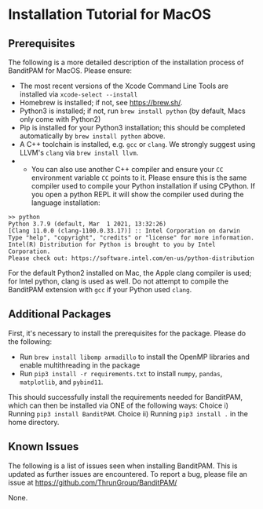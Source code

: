 # Installation Tutorial for MacOS

## Prerequisites
The following is a more detailed description of the installation process of BanditPAM for MacOS. Please ensure:
 - The most recent versions of the Xcode Command Line Tools are installed via `xcode-select --install`
 - Homebrew is installed; if not, see https://brew.sh/.
 - Python3 is installed; if not, run `brew install python` (by default, Macs only come with Python2)
 - Pip is installed for your Python3 installation; this should be completed automatically by `brew install python` above.
 - A C++ toolchain is installed, e.g. `gcc` or `clang`. We strongly suggest using LLVM's `clang` via `brew install llvm`.
 - - You can also use another C++ compiler and ensure your `CC` environment variable `CC` points to it. Please ensure this is the same compiler used to compile your Python installation if using CPython. If you open a python REPL it will show the compiler used during the language installation:

 ```
 >> python
Python 3.7.9 (default, Mar  1 2021, 13:32:26)
[Clang 11.0.0 (clang-1100.0.33.17)] :: Intel Corporation on darwin
Type "help", "copyright", "credits" or "license" for more information.
Intel(R) Distribution for Python is brought to you by Intel Corporation.
Please check out: https://software.intel.com/en-us/python-distribution
```

For the default Python2 installed on Mac, the Apple clang compiler is used; for Intel python, clang is used as well. Do not attempt to compile the BanditPAM extension with `gcc` if your Python used `clang`.

## Additional Packages
First, it's necessary to install the prerequisites for the package. Please do the following:
 - Run `brew install libomp armadillo` to install the OpenMP libraries and enable multithreading in the package
 - Run `pip3 install -r requirements.txt` to install `numpy`, `pandas`, `matplotlib`, and `pybind11`.

This should successfully install the requirements needed for BanditPAM, which can then be installed via ONE of the following ways:
 Choice i) Running `pip3 install BanditPAM`.
 Choice ii) Running `pip3 install .` in the home directory.

## Known Issues 
The following is a list of issues seen when installing BanditPAM. This is updated as further issues are encountered. To report a bug, please file an issue at https://github.com/ThrunGroup/BanditPAM/

None.
